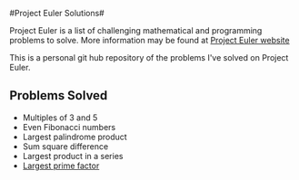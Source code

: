 #Project Euler Solutions#

Project Euler is a list of challenging mathematical and programming problems to solve. More information may be found at [Project Euler website](https://projecteuler.net)

This is a personal git hub repository of the problems I've solved on Project Euler. 

Problems Solved
---------------

* Multiples of 3 and 5
* Even Fibonacci numbers
* Largest palindrome product
* Sum square difference
* Largest product in a series
* [Largest prime factor](https://github.com/ruzette/projecteulersolutions/blob/master/src/primefactors.py)
